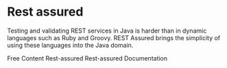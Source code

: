 # Rest assured

Testing and validating REST services in Java is harder than in dynamic languages such as Ruby and Groovy. REST Assured brings the simplicity of using these languages into the Java domain.

<ResourceGroupTitle>Free Content</ResourceGroupTitle>
<BadgeLink colorScheme='blue' badgeText='Official Site' href='https://rest-assured.io/'>Rest-assured</BadgeLink>
<BadgeLink colorScheme='blue' badgeText='Official Documentation' href='https://github.com/rest-assured/rest-assured/wiki'>Rest-assured Documentation</BadgeLink>